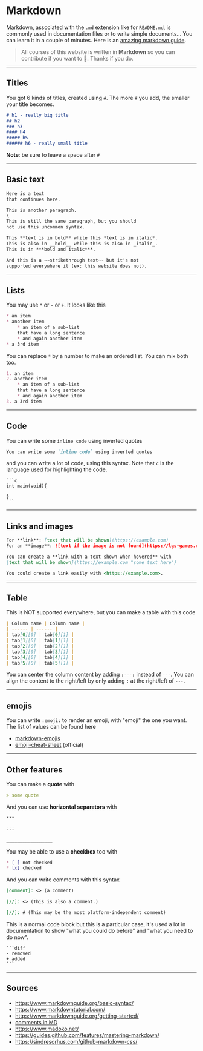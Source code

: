 # Markdown

Markdown, associated with the ``.md`` extension like
for `README.md`,
is commonly used in documentation files or to write
simple documents...
You can learn it in a couple of minutes.
Here is an [amazing markdown guide](https://www.markdownguide.org/basic-syntax/).

> All courses of this website is written
> in **Markdown** so you can contribute if you want
> to 🙇. Thanks if you do.

<hr class="sl">

## Titles

You got 6 kinds of titles, created using ``#``.
The more ``#`` you add, the smaller your title becomes.

```markdown
# h1 - really big title
## h2
### h3
#### h4
##### h5
###### h6 - really small title
```

**Note**: be sure to leave a space after ``#``

<hr class="sr">

## Basic text

```markdown
Here is a text
that continues here.

This is another paragraph.
\
This is still the same paragraph, but you should
not use this uncommon syntax.

This **text is in bold** while this *text is in italic*.
This is also in __bold__ while this is also in _italic_.
This is in ***bold and italic***.

And this is a ~~strikethrough text~~ but it's not
supported everywhere it (ex: this website does not).
```

<hr class="sl">

## Lists

You may use ``*`` or `-` or `+`. It looks like this

```markdown
* an item
* another item
    * an item of a sub-list
    that have a long sentence
    * and again another item
* a 3rd item
```

You can replace ``*`` by a number to make
an ordered list. You can mix both too.

```markdown
1. an item
2. another item
    * an item of a sub-list
    that have a long sentence
    * and again another item
3. a 3rd item
```

<hr class="sr">

## Code

You can write some ``inline code`` using inverted quotes

```markdown
You can write some `inline code` using inverted quotes 
```

and you can write a lot of code, using this syntax.
Note that ``c`` is the language used
for highlighting the code.

<pre class="language-c">
<code class="language-c"
>```c
int main(void){

}
```</code>
</pre>

<hr class="sl">

## Links and images

```markdown
For **link**: [text that will be shown](https://example.com)
For an **image**: ![text if the image is not found](https://lgs-games.com/assets/icon64.png)

You can create a **link with a text shown when hovered** with
[text that will be shown](https://example.com "some text here")

You could create a link easily with <https://example.com>.
```

<hr class="sr">

## Table

This is NOT supported everywhere, but you
can make a table with this code

```markdown
| Column name | Column name |
| ------ | ------ |
| tab[0][0] | tab[0][1] |
| tab[1][0] | tab[1][1] |
| tab[2][0] | tab[2][1] |
| tab[3][0] | tab[3][1] |
| tab[4][0] | tab[4][1] |
| tab[5][0] | tab[5][1] |
```

You can center the column content by adding
``:---:`` instead of `---`. You can align the
content to the right/left by only adding ``:``
at the right/left of ```---```.

<hr class="sl">

## emojis

You can write ``:emoji:`` to render an emoji, with
"emoji" the one you want. The list of values can be found
here

* [markdown-emojis](https://github.com/markdown-templates/markdown-emojis)
* [emoji-cheat-sheet](https://github.com/ikatyang/emoji-cheat-sheet) (official)

<hr class="sr">

## Other features

You can make a **quote** with

```markdown
> some quote
```

And you can use **horizontal separators** with

```markdown
***

---

_________________
```

You may be able to use a **checkbox** too with

```markdown
* [ ] not checked
* [x] checked
```

And you can write comments with this syntax

```markdown
[comment]: <> (a comment)

[//]: <> (This is also a comment.)

[//]: # (This may be the most platform-independent comment)
```

This is a normal code block but this is a particular case,
it's used a lot in documentation to show
"what you could do before" and "what you need to do now".

<pre><code class="language-markdown"
>```diff
- removed
+ added
```</code></pre>

<hr class="sl">

## Sources

* <https://www.markdownguide.org/basic-syntax/>
* <https://www.markdowntutorial.com/>
* <https://www.markdownguide.org/getting-started/>
* [comments in MD](https://stackoverflow.com/questions/4823468/comments-in-markdown)
* <https://www.madoko.net/>
* <https://guides.github.com/features/mastering-markdown/>
* <https://sindresorhus.com/github-markdown-css/>